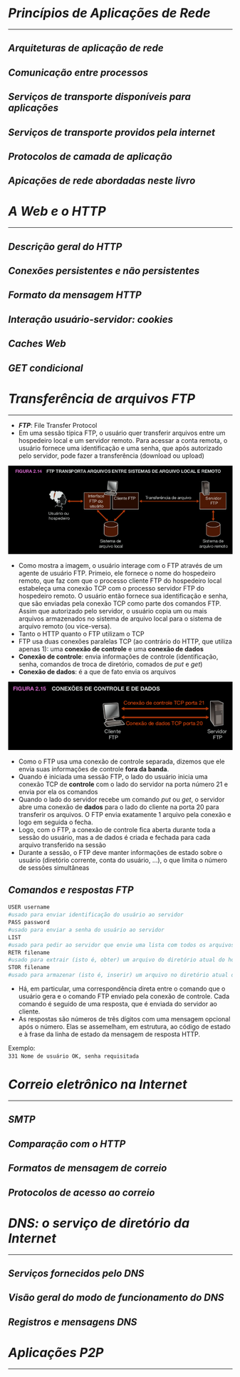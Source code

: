# ***Princípios de Aplicações de Rede***
---

## *Arquiteturas de aplicação de rede*

## *Comunicação entre processos*

## *Serviços de transporte disponíveis para aplicações*

## *Serviços de transporte providos pela internet*

## *Protocolos de camada de aplicação*

## *Apicações de rede abordadas neste livro*

# *A Web e o HTTP*
---

## *Descrição geral do HTTP*

## *Conexões persistentes e não persistentes*

## *Formato da mensagem HTTP*

## *Interação usuário-servidor: cookies*

## *Caches Web*

## *GET condicional*

# *Transferência de arquivos FTP*
---
* ***FTP***: File Transfer Protocol
* Em uma sessão típica FTP, o usuário quer transferir arquivos entre um hospedeiro local e um servidor remoto. Para acessar a conta remota, o usuário fornece uma identificação e uma senha, que após autorizado pelo servidor, pode fazer a transferência (download ou upload)

![FTP transporta arquivos entre sistemas de arquivo local e remoto](image.png)

* Como mostra a imagem, o usuário interage com o FTP através de um agente de usuário FTP. Primeio, ele fornece o nome do hospedeiro remoto, que faz com que o processo cliente FTP do hospedeiro local estabeleça uma conexão TCP com o processo servidor FTP do hospedeiro remoto. O usuário então fornece sua identificação e senha, que são  enviadas pela conexão TCP como parte dos comandos FTP. Assim que autorizado pelo servidor, o usuário copia um ou mais arquivos armazenados no sistema de arquivo local para o sistema de arquivo remoto (ou vice-versa).
* Tanto o HTTP quanto o FTP utilizam o TCP
* FTP usa duas conexões paralelas TCP (ao contrário do HTTP, que utiliza apenas 1): uma **conexão de controle** e uma **conexão de dados**
* **Conexão de controle**: envia informações de controle (identificação, senha, comandos de troca de diretório, comados de *put* e *get*)
* **Conexão de dados**: é a que de fato envia os arquivos
  
![Conexões de controle de dados](image-1.png)

* Como o FTP usa uma conexão de controle separada, dizemos que ele envia suas informações de controle **fora da banda**.
* Quando é iniciada uma sessão FTP, o lado do usuário inicia uma conexão TCP de **controle** com o lado do servidor na porta número 21 e envia por ela os comandos
* Quando o lado do servidor recebe um comando *put* ou *get*, o servidor abre uma conexão de **dados** para o lado do cliente na porta 20 para transferir os arquivos. O FTP envia exatamente 1 arquivo pela conexão e logo em seguida o fecha.
* Logo, com o FTP, a conexão de controle fica aberta durante toda a sessão do usuário, mas a de dados é criada e fechada para cada arquivo transferido na sessão
* Durante a sessão, o FTP deve manter informações de estado sobre o usuário (diretório corrente, conta do usuário, ...), o que limita o número de sessões simultâneas

## *Comandos e respostas FTP*

```bash 
USER username
#usado para enviar identificação do usuário ao servidor
PASS password
#usado para enviar a senha do usuário ao servidor
LIST
#usado para pedir ao servidor que envie uma lista com todos os arquivos existentes no atual diretório remoto. A lista de arquivos é enviada por meio de uma conexão de dados (nova e não persistente),e não pela conexão TCP de controle.
RETR filename
#usado para extrair (isto é, obter) um arquivo do diretório atual do hospedeiro remoto. Ativa o hospedeiro remoto para que abra uma conexão de dados e envia o arquivo requisitado por essa conexão.
STOR filename
#usado para armazenar (isto é, inserir) um arquivo no diretório atual do hospedeiro remoto.
```

* Há, em particular, uma correspondência direta entre o comando que o usuário gera e o comando FTP enviado pela conexão de controle. Cada comando é seguido de uma resposta, que é enviada do servidor ao cliente.
* As respostas são números de três dígitos com uma mensagem opcional após o número. Elas se assemelham, em estrutura, ao código de estado e à frase da linha de estado da mensagem de resposta HTTP.
  
Exemplo:   
`331 Nome de usuário OK, senha requisitada`

# *Correio eletrônico na Internet*
---

## *SMTP*

## *Comparação com o HTTP*

## *Formatos de mensagem de correio*

## *Protocolos de acesso ao correio*

# *DNS: o serviço de diretório da Internet*
---

## *Serviços fornecidos pelo DNS*

## *Visão geral do modo de funcionamento do DNS*

## *Registros e mensagens DNS*

# *Aplicações P2P*
---
